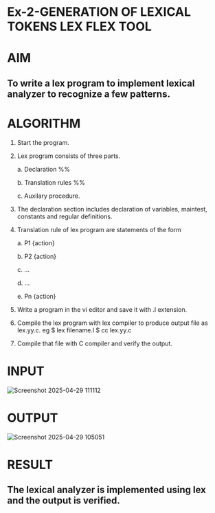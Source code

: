 # Ex-2-GENERATION OF LEXICAL TOKENS LEX FLEX TOOL
# AIM
## To write a lex program to implement lexical analyzer to recognize a few patterns.
# ALGORITHM

1.	Start the program.

2.	Lex program consists of three parts.

     a.	Declaration %%

     b.	Translation rules %%

     c.	Auxilary procedure.

3.	The declaration section includes declaration of variables, maintest, constants and regular definitions.
4.	Translation rule of lex program are statements of the form

    a.	P1 {action}

    b.	P2 {action}

    c.	…

    d.	…

    e.	Pn {action}

5.	Write a program in the vi editor and save it with .l extension.

6.	Compile the lex program with lex compiler to produce output file as lex.yy.c. eg $ lex filename.l $ cc lex.yy.c
7.	Compile that file with C compiler and verify the output.

# INPUT
![Screenshot 2025-04-29 111112](https://github.com/user-attachments/assets/5c397c12-fd1d-4ef3-9e0c-a74b537d1f1a)



# OUTPUT
![Screenshot 2025-04-29 105051](https://github.com/user-attachments/assets/2a0c7a07-f23a-45e9-ae91-3147f7994bcd)

# RESULT
## The lexical analyzer is implemented using lex and the output is verified.
